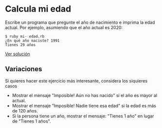 # Calcula mi edad

Escribe un programa que pregunte el año de nacimiento e imprima la edad actual. Por ejemplo, asumiendo que el año actual es 2020:

```
$ ruby mi- edad.rb
¿En qué año naciste? 1991
Tienes 29 años
```

[Ver solución](soluciones/nivel-1/mi-edad.md)

## Variaciones

Si quieres hacer este ejercicio más interesante, considera los siquieres casos

* Mostrar el mensaje "Imposible! Aún no has nacido" si el año es mayor al actual.
* Mostrar el mensaje "Imposible! Nadie tiene esa edad" si la edad es más de 120 años.
* Si la persona tiene un año, mostrar el mensaje: "Tienes 1 año" en lugar de "Tienes 1 años".
